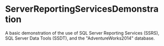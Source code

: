 # ServerReportingServicesDemonstration


A basic demonstration of the use of SQL Server Reporting Services (SSRS), SQL Server Data Tools (SSDT), and the "AdventureWorks2014" database.
